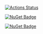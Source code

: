 [![Actions Status](https://github.com/l1pton17/Hattem.CQRS/workflows/tests/badge.svg)](https://github.com/l1pton17/Hattem.CQRS/actions)

[![NuGet Badge](https://buildstats.info/nuget/Hattem.CQRS)](https://www.nuget.org/packages/Hattem.CQRS/)

[![NuGet Badge](https://buildstats.info/nuget/Hattem.CQRS.Extensions.DependencyInjection)](https://www.nuget.org/packages/Hattem.CQRS.Extensions.DependencyInjection/)
